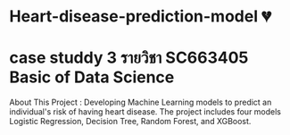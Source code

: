 # Heart-disease-prediction-model 💔
# case studdy 3 รายวิชา SC663405 Basic of Data Science
About This Project : Developing Machine Learning models to predict an individual's risk of having heart disease. The project includes four models Logistic Regression, Decision Tree, Random Forest, and XGBoost.
